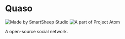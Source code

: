 # Quaso

![Made by SmartSheep Studio](https://img.shields.io/badge/Made%20by-SmartSheep%20Studio-blue?style=for-the-badge)
![A part of Project Atom](https://img.shields.io/badge/A%20part%20of-Project%20Atom-green?style=for-the-badge)

A open-source social network.